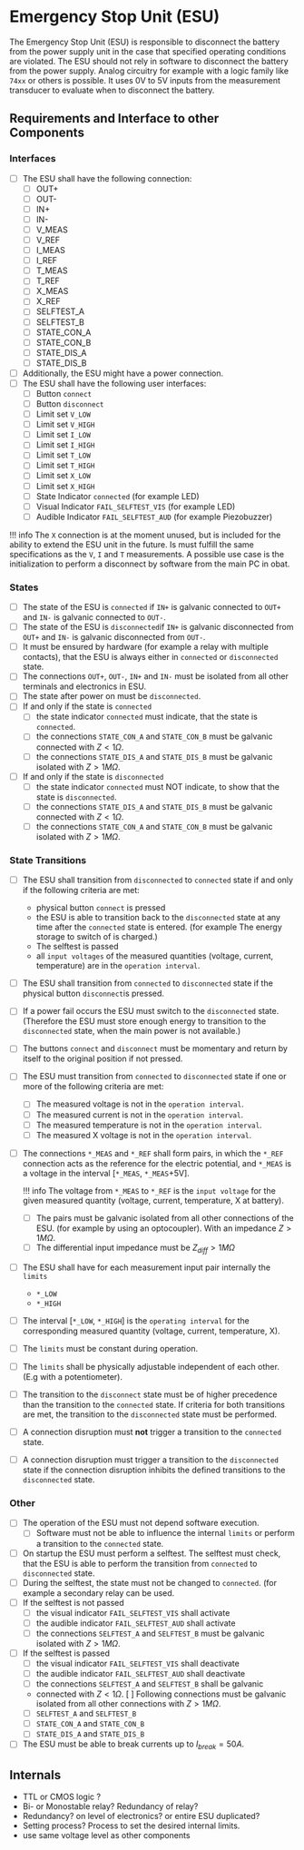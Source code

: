 # Emergency Stop Unit (ESU)

The Emergency Stop Unit (ESU) is responsible to disconnect the battery from the
power supply unit in the case that specified operating conditions are violated.
The ESU should not rely in software to disconnect the battery from the power
supply. Analog circuitry for example with a logic family like `74xx` or others
is possible.
It uses 0V to 5V inputs from the measurement transducer to evaluate when to
disconnect the battery.

## Requirements and Interface to other Components

### Interfaces

- [ ] The ESU shall have the following connection:
    - [ ] OUT+
    - [ ] OUT-
    - [ ] IN+
    - [ ] IN-
    - [ ] V_MEAS
    - [ ] V_REF
    - [ ] I_MEAS
    - [ ] I_REF
    - [ ] T_MEAS
    - [ ] T_REF
    - [ ] X_MEAS
    - [ ] X_REF
    - [ ] SELFTEST_A
    - [ ] SELFTEST_B
    - [ ] STATE_CON_A
    - [ ] STATE_CON_B
    - [ ] STATE_DIS_A
    - [ ] STATE_DIS_B
- [ ] Additionally, the ESU might have a power connection.
- [ ] The ESU shall have the following user interfaces:
    - [ ] Button `connect`
    - [ ] Button `disconnect`
    - [ ] Limit set `V_LOW`
    - [ ] Limit set `V_HIGH`
    - [ ] Limit set `I_LOW`
    - [ ] Limit set `I_HIGH`
    - [ ] Limit set `T_LOW`
    - [ ] Limit set `T_HIGH`
    - [ ] Limit set `X_LOW`
    - [ ] Limit set `X_HIGH`
    - [ ] State Indicator `connected` (for example LED)
    - [ ] Visual Indicator `FAIL_SELFTEST_VIS` (for example LED)
    - [ ] Audible Indicator `FAIL_SELFTEST_AUD` (for example Piezobuzzer)

!!! info
    The `X` connection is at the moment unused, but is included for the ability
    to extend the ESU unit in the future. Is must fulfill the same
    specifications as the `V`, `I` and `T` measurements.
    A possible use case is the initialization to perform a disconnect by
    software from the main PC in obat.

### States

- [ ] The state of the ESU is `connected` if `IN+` is galvanic connected
    to `OUT+` and `IN-` is galvanic connected to `OUT-`.
- [ ] The state of the ESU is `disconnected`if `IN+` is galvanic
    disconnected from `OUT+` and `IN-` is galvanic disconnected from `OUT-`.
- [ ] It must be ensured by hardware (for example a relay with multiple
    contacts), that the ESU is always either in `connected` or `disconnected`
    state.
- [ ] The connections `OUT+`, `OUT-`, `IN+` and `IN-` must be isolated from all
    other terminals and electronics in ESU.
- [ ] The state after power on must be `disconnected`.
- [ ] If and only if the state is `connected`
    - [ ] the state indicator `connected` must indicate, that the state is
        `connected`.
    - [ ] the connections `STATE_CON_A` and `STATE_CON_B` must be galvanic
        connected with $Z < 1 \Omega$.
    - [ ] the connections `STATE_DIS_A` and `STATE_DIS_B` must be galvanic
        isolated with $Z > 1M \Omega$.
- [ ] If and only if the state is `disconnected`
    - [ ] the state indicator `connected` must NOT indicate, to show that the
        state is `disconnected`.
    - [ ] the connections `STATE_DIS_A` and `STATE_DIS_B` must be galvanic
        connected with $Z < 1 \Omega$.
    - [ ] the connections `STATE_CON_A` and `STATE_CON_B` must be galvanic
        isolated with $Z > 1M \Omega$.

### State Transitions

- [ ] The ESU shall transition from `disconnected` to `connected` state if and
    only if the following criteria are met:
    - physical button `connect` is pressed
    - the ESU is able to transition back to the `disconnected` state at any time
        after the `connected` state is entered. (for example The energy storage
        to switch of is charged.)
    - The selftest is passed
    - all `input voltages` of the measured quantities (voltage, current,
        temperature) are in the `operation interval`.

- [ ] The ESU shall transition from `connected` to `disconnected` state if the
    physical button `disconnect`is pressed.
- [ ] If a power fail occurs the ESU must switch to the `disconnected` state.
    (Therefore the ESU must store enough energy to transition to the
    `disconnected` state, when the main power is not available.)
- [ ] The buttons `connect` and `disconnect` must be momentary and return by
    itself to the original position if not pressed.

- [ ] The ESU must transition from `connected` to `disconnected` state if one or
    more of the following criteria are met:
    - [ ] The measured voltage is not in the `operation interval`.
    - [ ] The measured current is not in the `operation interval`.
    - [ ] The measured temperature is not in the `operation interval`.
    - [ ] The measured X voltage is not in the `operation interval`.

- [ ] The connections `*_MEAS` and `*_REF` shall form pairs, in which the
    `*_REF` connection acts as the reference for the electric potential, and
    `*_MEAS` is a voltage in the interval  [`*_MEAS`, `*_MEAS`+5V].

    !!! info
        The voltage from `*_MEAS` to `*_REF` is the `input voltage` for the
        given measured quantity (voltage, current, temperature, X at battery).

    - [ ] The pairs must be galvanic isolated from all other connections of the
        ESU. (for example by using an optocoupler). With an impedance
        $Z > 1M \Omega$.
    - [ ] The differential input impedance must be $Z_{diff} > 1M \Omega$
- [ ] The ESU shall have for each measurement input pair internally the `limits`
    -  `*_LOW`
    -  `*_HIGH`
- [ ] The interval [`*_LOW`, `*_HIGH`] is the `operating
    interval` for the corresponding measured quantity (voltage, current,
    temperature, X).
- [ ] The `limits` must be constant during operation.
- [ ] The `limits` shall be physically adjustable independent of each other.
    (E.g with a potentiometer).
- [ ] The transition to the `disconnect` state must be of higher precedence than
    the transition to the `connected` state. If criteria for both transitions
    are met, the transition to the `disconnected` state must be performed.
- [ ] A connection disruption must **not** trigger a transition to the
    `connected` state.
- [ ] A connection disruption must trigger a transition to the `disconnected`
    state if the connection disruption inhibits the defined transitions to the
    `disconnected` state.

### Other

- [ ] The operation of the ESU must not depend software execution.
    - [ ] Software must not be able to influence the internal `limits` or
        perform a transition to the `connected` state.
- [ ] On startup the ESU must perform a selftest. The selftest must check, that
    the ESU is able to perform the transition from `connected` to
    `disconnected` state.
- [ ] During the selftest, the state must not be changed to `connected`. (for
    example a secondary relay can be used.
- [ ] If the selftest is not passed
    - [ ] the visual indicator `FAIL_SELFTEST_VIS` shall activate
    - [ ] the audible indicator `FAIL_SELFTEST_AUD` shall activate
    - [ ] the connections `SELFTEST_A` and `SELFTEST_B` must be galvanic
        isolated with $Z > 1M \Omega$.
- [ ] If the selftest is passed
    - [ ] the visual indicator `FAIL_SELFTEST_VIS` shall deactivate
    - [ ] the audible indicator `FAIL_SELFTEST_AUD` shall deactivate
    - [ ] the connections `SELFTEST_A` and `SELFTEST_B` shall be galvanic
    - connected with $Z < 1 \Omega$.  [ ] Following connections must be galvanic
        isolated from all other connections with $Z > 1M \Omega$.
    - [ ] `SELFTEST_A` and `SELFTEST_B`
    - [ ] `STATE_CON_A` and `STATE_CON_B`
    - [ ] `STATE_DIS_A` and `STATE_DIS_B`
- [ ] The ESU must be able to break currents up to $I_{break} = 50A$.

## Internals

- TTL or CMOS logic ?
- Bi- or Monostable relay? Redundancy of relay?
- Redundancy? on level of electronics? or entire ESU duplicated?
- Setting process? Process to set the desired internal limits.
- use same voltage level as other components
